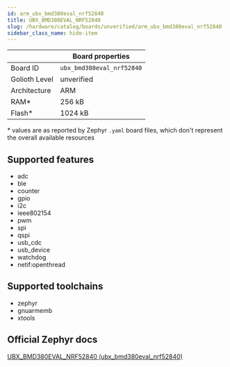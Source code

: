 ```yaml
---
id: arm_ubx_bmd380eval_nrf52840
title: UBX_BMD380EVAL_NRF52840
slug: /hardware/catalog/boards/unverified/arm_ubx_bmd380eval_nrf52840
sidebar_class_name: hide-item
---
```


[//]: # (This is an auto-generated file, do not edit! Changes to it will be lost upon re-generation)



|                | Board properties     |
| -------------  | -------------------- |
| Board ID       | `ubx_bmd380eval_nrf52840` |
| Golioth Level  | unverified       |
| Architecture   | ARM |
| RAM*           | 256 kB |
| Flash*         | 1024 kB |

\* values are as reported by Zephyr `.yaml` board files, which don't represent the overall available resources



## Supported features

* adc
* ble
* counter
* gpio
* i2c
* ieee802154
* pwm
* spi
* qspi
* usb_cdc
* usb_device
* watchdog
* netif:openthread

## Supported toolchains

* zephyr
* gnuarmemb
* xtools

## Official Zephyr docs

[UBX_BMD380EVAL_NRF52840 (ubx_bmd380eval_nrf52840)](https://docs.zephyrproject.org/latest/boards/arm/ubx_bmd380eval_nrf52840/doc/index.html)
